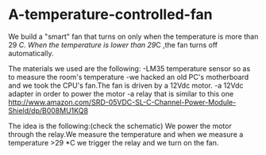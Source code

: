 A-temperature-controlled-fan
============================

We build a "smart" fan that turns on only when the temperature is more than 29 *C.
When the temperature is lower than 29*C ,the fan turns off automatically.

The materials we used are the following:
-LM35 temperature sensor so as to measure the room's temperature
-we hacked an old PC's motherboard and we took the CPU's fan.The fan is driven
by a 12Vdc motor.
-a 12Vdc adapter in order to power the motor
-a relay that is similar to this one
http://www.amazon.com/SRD-05VDC-SL-C-Channel-Power-Module-Shield/dp/B008MU1KQ8

The idea is the following:(check the schematic)
We power the motor through the relay.We measure the temperature and when we measure a temperature >29 *C
we trigger the relay and we turn on the fan.



